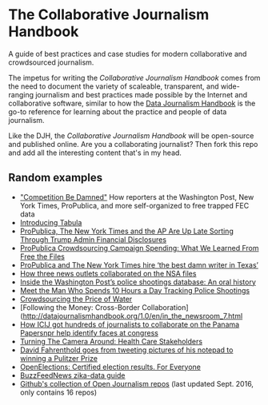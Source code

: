# The Collaborative Journalism Handbook

A guide of best practices and case studies for modern collaborative and crowdsourced journalism.

The impetus for writing the *Collaborative Journalism Handbook* comes from the need to document the variety of scaleable, transparent, and wide-ranging journalism and best practices made possible by the Internet and collaborative software, similar to how the [Data Journalism Handbook](http://datajournalismhandbook.org/) is the go-to reference for learning about the practice and people of data journalism.

Like the DJH, the *Collaborative Journalism Handbook* will be open-source and published online. Are you a collaborating journalist? Then fork this repo and add all the interesting content that's in my head.


## Random examples

- ["Competition Be Damned"](https://source.opennews.org/articles/news-nerds-against-pdfs/) How reporters at the Washington Post, New York Times, ProPublica, and more self-organized to free trapped FEC data
- [Introducing Tabula](https://source.opennews.org/articles/introducing-tabula/)
- [ProPublica, The New York Times and the AP Are Up Late Sorting Through Trump Admin Financial Disclosures
](http://www.adweek.com/digital/propublica-the-new-york-times-and-the-ap-are-up-late-sorting-through-trump-admin-financial-disclosures/)
- [ProPublica Crowdsourcing Campaign Spending: What We Learned From Free the Files
](https://www.propublica.org/article/crowdsourcing-campaign-spending-what-we-learned-from-free-the-files)
- [ProPublica and The New York Times hire ‘the best damn writer in Texas’](https://www.poynter.org/2017/propublica-and-the-new-york-times-hire-the-best-damn-writer-in-texas/452119/)
- [How three news outlets collaborated on the NSA files](https://www.journalism.co.uk/news/how-nytimes-guardian-and-propublica-collaborated-on-the-nsa-files/s2/a554585/)
- [Inside the Washington Post’s police shootings database: An oral history](https://medium.com/thewashingtonpost/inside-the-washington-post-s-police-shootings-database-an-oral-history-413121889529)
- [Meet the Man Who Spends 10 Hours a Day Tracking Police Shootings](http://www.gq.com/story/fatal-encounters-police-statistics-interview)
- [Crowdsourcing the Price of Water](http://datajournalismhandbook.org/1.0/en/case_studies_17.html)
- [Following the Money: Cross-Border Collaboration](http://datajournalismhandbook.org/1.0/en/in_the_newsroom_7.html
- [How ICIJ got hundreds of journalists to collaborate on the Panama Papersnpr help identify faces at congress](https://www.poynter.org/2016/how-icij-got-hundreds-of-journalists-to-collaborate-on-the-panama-papers/405041/)
- [Turning The Camera Around: Health Care Stakeholders](http://www.npr.org/news/specials/2009/hearing-pano/)
- [David Fahrenthold goes from tweeting pictures of his notepad to winning a Pulitzer Prize](http://www.niemanlab.org/2017/04/david-fahrenthold-goes-from-tweeting-pictures-of-his-notepad-to-winning-a-pulitzer-prize/)
- [OpenElections: Certified election results. For Everyone](http://www.openelections.net/)
- [BuzzFeedNews zika-data guide](https://github.com/BuzzFeedNews/zika-data)
- [Github's collection of Open Journalism repos](https://github.com/showcases/open-journalism) (last updated Sept. 2016, only contains 16 repos)
